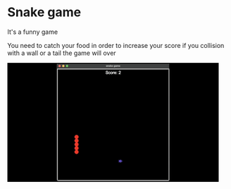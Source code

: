# Snake game

It's a funny game

You need to catch your food in order to increase your score if you collision with a wall or a tail the game will over


![snake game](https://github.com/Abdurahman-hassan/100DaysOfCode/blob/20-Day20/Day%2020/20.1.Snakegame/snakeGame.gif?raw=true)
